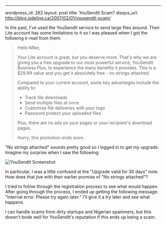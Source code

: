 --- 
wordpress_id: 282
layout: post
title: YouSendIt Scam?
disqus_url: http://blog.sideline.ca/2007/02/01/yousendit-scam/

In the past, I've used the YouSendIt service to send large files around.  Their Lite account has some limitations to it so I was pleased when I got the following e-mail from them:
<blockquote><span style="margin: 10px 10px 10px 0px; display: block">Hello Mike,</span>

Your Lite account is great, but you deserve more. That's why we are giving you a free upgrade to our most powerful service, YouSendIt Business Plus, to experience the many benefits it provides. This is a $29.99 value and you get it absolutely free - no strings attached.

Compared to your current  account, some key advantages include the ability to: <span style="margin: 10px 10px 10px 0px; display: block"></span><span style="margin: 10px 10px 10px 0px; display: block"></span>
<ul>
	<li>Track file downloads</li>
	<li>Send multiple files at once</li>
	<li>Customize file deliveries with your logo</li>
	<li>Password protect your uploaded files</li>
</ul>
Plus, there are no ads on your pages or your recipient's download pages.

<span style="margin: 10px 10px 10px 0px; display: block">Hurry, this promotion ends soon.</span></blockquote>
"No strings attached" sounds pretty good so I logged in to get my upgrade.  Imagine my surprise when I saw the following:

<img src="http://www.sideline.ca/images/articles/yousendit_screenshot.jpg" alt="YouSendIt Screenshot" />

In particular, I was a little confused at the "Upgrade valid for 30 days" note.  How does that jive with their earlier promise of "No strings attached"?

I tried to follow through the registration process to see what would happen.  After going through the process, I ended up getting the following message:  "Internal error.  Please try again later."  I'll give it a try later and see what happens.

I can handle scams from dirty startups and Nigerian spammers, but this doesn't bode well for YouSendIt's reputation if this ends up being a scam.
